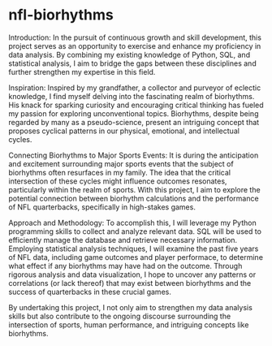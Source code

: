 # nfl-biorhythms

Introduction:
In the pursuit of continuous growth and skill development, this project serves as an opportunity to exercise and enhance my proficiency in data analysis. By combining my existing knowledge of Python, SQL, and statistical analysis, I aim to bridge the gaps between these disciplines and further strengthen my expertise in this field.

Inspiration:
Inspired by my grandfather, a collector and purveyor of eclectic knowledge, I find myself delving into the fascinating realm of biorhythms. His knack for sparking curiosity and encouraging critical thinking has fueled my passion for exploring unconventional topics. Biorhythms, despite being regarded by many as a pseudo-science, present an intriguing concept that proposes cyclical patterns in our physical, emotional, and intellectual cycles.

Connecting Biorhythms to Major Sports Events:
It is during the anticipation and excitement surrounding major sports events that the subject of biorhythms often resurfaces in my family. The idea that the critical intersection of these cycles might influence outcomes resonates, particularly within the realm of sports. With this project, I aim to explore the potential connection between biorhythm calculations and the performance of NFL quarterbacks, specifically in high-stakes games.

Approach and Methodology:
To accomplish this, I will leverage my Python programming skills to collect and analyze relevant data. SQL will be used to efficiently manage the database and retrieve necessary information. Employing statistical analysis techniques, I will examine the past five years of NFL data, including game outcomes and player performace, to determine what effect if any biorhythms may have had on the outcome. Through rigorous analysis and data visualization, I hope to uncover any patterns or correlations (or lack thereof) that may exist between biorhythms and the success of quarterbacks in these crucial games.

By undertaking this project, I not only aim to strengthen my data analysis skills but also contribute to the ongoing discourse surrounding the intersection of sports, human performance, and intriguing concepts like biorhythms.
